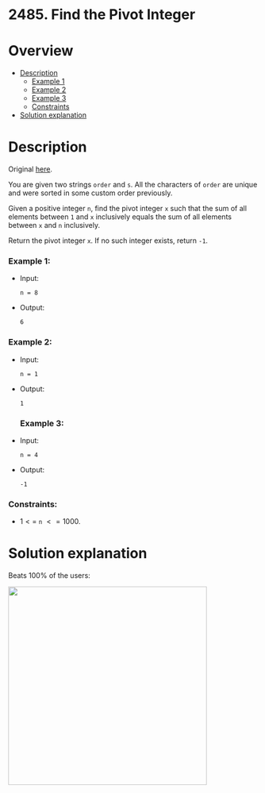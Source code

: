 # 2485. Find the Pivot Integer

# Overview
- [Description](#description)
  - [Example 1](#example-1)
  - [Example 2](#example-2)
  - [Example 3](#example-3)
  - [Constraints](#constraints)
- [Solution explanation](#solution-explanation)

# Description
Original [here](https://leetcode.com/problems/find-the-pivot-integer/description/).

You are given two strings `order` and `s`. All the characters of `order` are unique and were sorted in some custom order previously.

Given a positive integer `n`, find the pivot integer `x` such that the sum of all elements between `1` and `x` inclusively equals the sum of all elements between `x` and `n` inclusively.

Return the pivot integer `x`. If no such integer exists, return `-1`.

### Example 1:
- Input:
  ```
  n = 8
  ```
  
- Output:
  ```
  6
  ```

### Example 2:
- Input:
  ```
  n = 1
  ```
  
- Output:
  ```
  1
  ```

  ### Example 3:
- Input:
  ```
  n = 4
  ```
  
- Output:
  ```
  -1
  ```

### Constraints:
  - $1 <=$ `n` $<= 1000$.


# Solution explanation
Beats 100% of the users:

<img src="img/submission-results.png" width="400"/>
